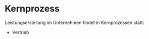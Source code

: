 Kernprozess
===========

Leistungserstellung im Unternehmen findet in Kernprozessen statt:
- Vertrieb